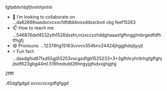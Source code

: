 fgfathhrhbjfjhmhhjmhh
- 💞️ I’m looking to collaborate on ...da62666sasdxcvcxxcfdfdbbbvssddsxcbvd cbg feef15263
- 📫 How to reach me ...546876dsf4532yth1526dssfn,mzxccxzhddghaaasfgfhngghnbrgedfdfhtfhgfj
- 😄 Pronouns: ...12378hg15163cvvvv354bnv24424jhggjhdsjtjyyjt
- ⚡ Fun fact: ...dasdgfsd87fsd55gjl55253vxcgsdfgb1525233+3+3gfhhryhrttrhgfgffghj
jlsdf623gbg44ml.516fredsdd26hngyjgfsdxxghjghjj
<!ffffsdsss59263+6625
werewlop/werewlop is a ✨ special ✨ repository because its `READMEvbbv.md` (thadsdicxs file) ap25pears on your GitHub profile.sf
You can click the Preview link to take a look at your ch456nges.cxvhnhn
--->2ffff
.45dgfgdgd
xcvxcvcxgdfgfggd
